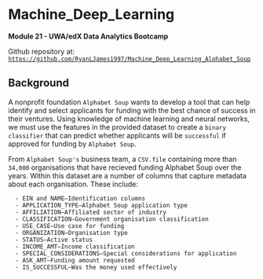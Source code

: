 # Machine_Deep_Learning

**Module 21 - UWA/edX Data Analytics Bootcamp**

Github repository at: [`https://github.com/RyanLJames1997/Machine_Deep_Learning_Alphabet_Soup`](https://github.com/RyanLJames1997/Machine_Deep_Learning_Alphabet_Soup)

## Background

A nonprofit foundation `Alphabet Soup` wants to develop a tool that can help identify and select applicants for funding with the best chance of success in their ventures. Using knowledge of machine learning and neural networks, we must use the features in the provided dataset to create a `binary classifier` that can predict whether applicants will be `successful` if approved for funding by `Alphabet Soup`.

From `Alphabet Soup's` business team, a `CSV.file` containing more than `34,000` organisations that have recieved funding Alphabet Soup over the years. Within this dataset are a number of columns that capture metadata about each organisation. These include:
```
  - EIN and NAME—Identification columns
  - APPLICATION_TYPE—Alphabet Soup application type
  - AFFILIATION—Affiliated sector of industry
  - CLASSIFICATION—Government organisation classification
  - USE_CASE—Use case for funding
  - ORGANIZATION—Organisation type
  - STATUS—Active status
  - INCOME_AMT—Income classification
  - SPECIAL_CONSIDERATIONS—Special considerations for application
  - ASK_AMT—Funding amount requested
  - IS_SUCCESSFUL—Was the money used effectively
```
